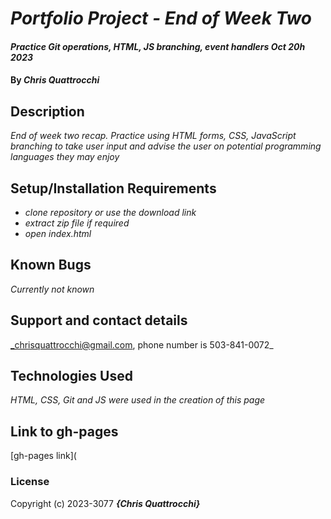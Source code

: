 # _Portfolio Project - End of Week Two_

#### _Practice Git operations, HTML, JS branching, event handlers Oct 20h 2023_

#### By _**Chris Quattrocchi**_

## Description

_End of week two recap. Practice using HTML forms, CSS, JavaScript branching to take user input and advise the user on potential programming languages they may enjoy_

## Setup/Installation Requirements

* _clone repository or use the download link_
* _extract zip file if required_
* _open index.html_


## Known Bugs

_Currently not known_

## Support and contact details

_chrisquattrocchi@gmail.com, phone number is 503-841-0072_

## Technologies Used

_HTML, CSS, Git and JS were used in the creation of this page_

## Link to gh-pages

[gh-pages link]([
](https://christopher-quattrocchi.github.io/language-suggestion/)

### License

Copyright (c) 2023-3077 **_{Chris Quattrocchi}_**